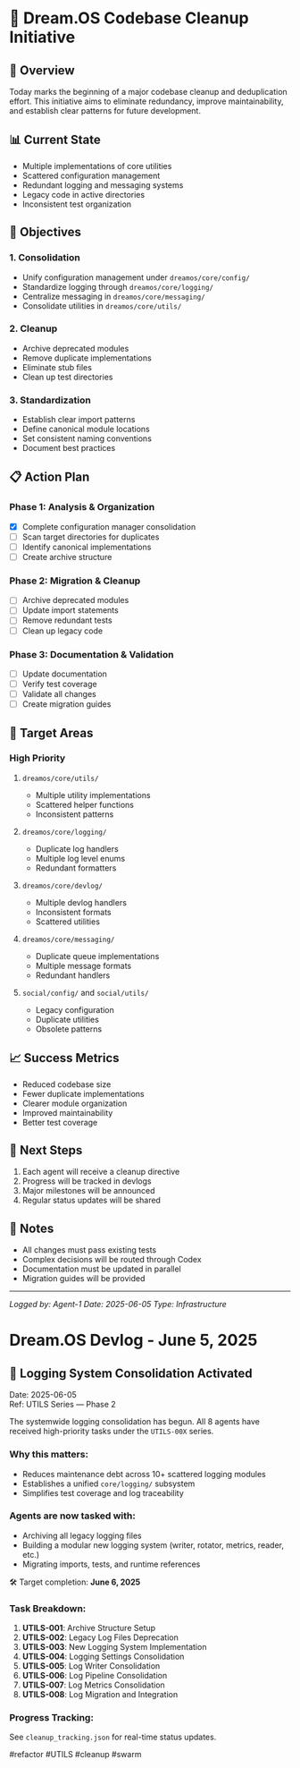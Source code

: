 # 🧹 Dream.OS Codebase Cleanup Initiative

## 🎯 Overview
Today marks the beginning of a major codebase cleanup and deduplication effort. This initiative aims to eliminate redundancy, improve maintainability, and establish clear patterns for future development.

## 📊 Current State
- Multiple implementations of core utilities
- Scattered configuration management
- Redundant logging and messaging systems
- Legacy code in active directories
- Inconsistent test organization

## 🎯 Objectives

### 1. Consolidation
- Unify configuration management under `dreamos/core/config/`
- Standardize logging through `dreamos/core/logging/`
- Centralize messaging in `dreamos/core/messaging/`
- Consolidate utilities in `dreamos/core/utils/`

### 2. Cleanup
- Archive deprecated modules
- Remove duplicate implementations
- Eliminate stub files
- Clean up test directories

### 3. Standardization
- Establish clear import patterns
- Define canonical module locations
- Set consistent naming conventions
- Document best practices

## 📋 Action Plan

### Phase 1: Analysis & Organization
- [x] Complete configuration manager consolidation
- [ ] Scan target directories for duplicates
- [ ] Identify canonical implementations
- [ ] Create archive structure

### Phase 2: Migration & Cleanup
- [ ] Archive deprecated modules
- [ ] Update import statements
- [ ] Remove redundant tests
- [ ] Clean up legacy code

### Phase 3: Documentation & Validation
- [ ] Update documentation
- [ ] Verify test coverage
- [ ] Validate all changes
- [ ] Create migration guides

## 🎯 Target Areas

### High Priority
1. `dreamos/core/utils/`
   - Multiple utility implementations
   - Scattered helper functions
   - Inconsistent patterns

2. `dreamos/core/logging/`
   - Duplicate log handlers
   - Multiple log level enums
   - Redundant formatters

3. `dreamos/core/devlog/`
   - Multiple devlog handlers
   - Inconsistent formats
   - Scattered utilities

4. `dreamos/core/messaging/`
   - Duplicate queue implementations
   - Multiple message formats
   - Redundant handlers

5. `social/config/` and `social/utils/`
   - Legacy configuration
   - Duplicate utilities
   - Obsolete patterns

## 📈 Success Metrics
- Reduced codebase size
- Fewer duplicate implementations
- Clearer module organization
- Improved maintainability
- Better test coverage

## 🚀 Next Steps
1. Each agent will receive a cleanup directive
2. Progress will be tracked in devlogs
3. Major milestones will be announced
4. Regular status updates will be shared

## 📝 Notes
- All changes must pass existing tests
- Complex decisions will be routed through Codex
- Documentation must be updated in parallel
- Migration guides will be provided

---

*Logged by: Agent-1*
*Date: 2025-06-05*
*Type: Infrastructure*

# Dream.OS Devlog - June 5, 2025

## 📢 Logging System Consolidation Activated
Date: 2025-06-05  
Ref: UTILS Series — Phase 2

The systemwide logging consolidation has begun. All 8 agents have received high-priority tasks under the `UTILS-00X` series.

### Why this matters:
- Reduces maintenance debt across 10+ scattered logging modules
- Establishes a unified `core/logging/` subsystem
- Simplifies test coverage and log traceability

### Agents are now tasked with:
- Archiving all legacy logging files
- Building a modular new logging system (writer, rotator, metrics, reader, etc.)
- Migrating imports, tests, and runtime references

🛠️ Target completion: **June 6, 2025**

### Task Breakdown:
1. **UTILS-001**: Archive Structure Setup
2. **UTILS-002**: Legacy Log Files Deprecation
3. **UTILS-003**: New Logging System Implementation
4. **UTILS-004**: Logging Settings Consolidation
5. **UTILS-005**: Log Writer Consolidation
6. **UTILS-006**: Log Pipeline Consolidation
7. **UTILS-007**: Log Metrics Consolidation
8. **UTILS-008**: Log Migration and Integration

### Progress Tracking:
See `cleanup_tracking.json` for real-time status updates.

#refactor #UTILS #cleanup #swarm 